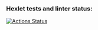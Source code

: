 ### Hexlet tests and linter status:
[![Actions Status](https://github.com/ROSSARKO/java-project-71/actions/workflows/hexlet-check.yml/badge.svg)](https://github.com/ROSSARKO/java-project-71/actions)